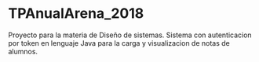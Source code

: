 # TPAnualArena_2018

Proyecto para la materia de Diseño de sistemas. 
Sistema con autenticacion por token en lenguaje Java para la carga y visualizacion de notas de alumnos.
